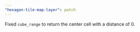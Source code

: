 ```yaml
---
"hexagon-tile-map-layer": patch
---
```


Fixed `cube_range` to return the center cell with a distance of 0.
